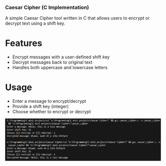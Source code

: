 ### Caesar Cipher (C Implementation)


A simple Caesar Cipher tool written in C that allows users to encrypt or decrypt text using a shift key.

# Features
- Encrypt messages with a user-defined shift key
- Decrypt messages back to original text
- Handles both uppercase and lowercase letters

# Usage
- Enter a message to encrypt/decrypt
- Provide a shift key (integer)
- Choose whether to encrypt or decrypt

![Program Output](images/cipher.png)